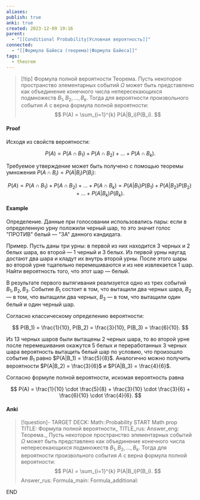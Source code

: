 ```yaml
---
aliases: 
publish: true
anki: true
created: 2023-12-09 19:16
parent:
  - "[[Conditional Probability|Условная вероятность]]"
connected:
  - "[[Формула Байеса (теорема)|Формула Байеса]]"
tags:
  - theorem
---
```


> [!tip] Формула полной вероятности
Теорема. Пусть некоторое пространство элементарных событий $\Omega$ может быть представлено как объединение конечного числа непересекающихся подмножеств $B_1, B_2, \ldots, B_k$. Тогда для вероятности произвольного события $A$ с верна формула полной вероятности:
$$ P(A) = \sum_{i=1}^{k} P(A|B_i)P(B_i). $$

#### Proof
Исходя из свойств вероятности:

$$ P(A) = P(A \cap B_1) + P(A \cap B_2) + \ldots + P(A \cap B_k). $$

Требуемое утверждение может быть получено с помощью теоремы умножения $P(A \cap B_i) = P(A|B_i)P(B_i)$:

$$ P(A) = P(A \cap B_1) + P(A \cap B_2) + \ldots + P(A \cap B_k) = P(A|B_1)P(B_1) + P(A|B_2)P(B_2) + \ldots + P(A|B_k)P(B_k). $$


#### Example
Определение. Данные при голосовании использовались пары: если в определенную урну положили черный шар, то это значит голос "ПРОТИВ" белый — "ЗА" данного кандидата.

Пример. Пусть даны три урны: в первой из них находится 3 черных и 2 белых шара, во второй — 1 черный и 3 белых. Из первой урны наугад достают два шара и кладут их внутрь второй урны. После этого шары во второй урне тщательно перемешиваются и из нее извлекается 1 шар. Найти вероятность того, что этот шар — белый.

В результате первого вытягивания реализуется одно из трех событий $B_1, B_2, B_3$. Событие $B_1$ состоит в том, что вытащили два черных шара, $B_2$ — в том, что вытащили два черных, $B_3$ — в том, что вытащили один белый и один черный шар.

Согласно классическому определению вероятности:

$$ P(B_1) = \frac{1}{10}, P(B_2) = \frac{3}{10}, P(B_3) = \frac{6}{10}. $$

Из 13 черных шаров были вытащены 2 черных шара, то во второй урне после перемешивания окажутся 5 белых и переработанных 3 черных шара вероятность вытащить белый шар по условию, что произошло событие $B_1$ равно $P(A|B_1) = \frac{5}{8}$. Аналогично можно получить вероятности $P(A|B_2) = \frac{3}{6}$ и $P(A|B_3) = \frac{4}{6}$.

Согласно формуле полной вероятности, искомая вероятность равна

$$ P(A) = \frac{1}{10} \cdot \frac{5}{8} + \frac{3}{10} \cdot \frac{3}{6} + \frac{6}{10} \cdot \frac{4}{6}. $$

#### Anki
> [!question]-
TARGET DECK: Math::Probability
START
Math prop
TITLE: Формула полной вероятности_
TITLE_rus: 
Answer_eng: Теорема._ Пусть некоторое пространство элементарных событий $\Omega$ может быть представлено как объединение конечного числа непересекающихся подмножеств $B_1, B_2, \ldots, B_k$. Тогда для вероятности произвольного события $A$ с верна формула полной вероятности:
$$ P(A) = \sum_{i=1}^{k} P(A|B_i)P(B_i). $$
Answer_rus: 
Formula_main: 
Formula_additional:
<!--ID: 1702152660415-->
END












